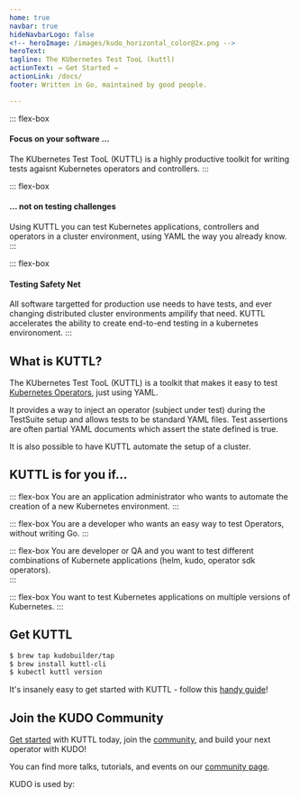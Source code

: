 ```yaml
---
home: true
navbar: true
hideNavbarLogo: false
<!-- heroImage: /images/kudo_horizontal_color@2x.png -->
heroText:
tagline: The KUbernetes Test TooL (kuttl)
actionText: ⇝ Get Started ⇜
actionLink: /docs/
footer: Written in Go, maintained by good people.

---
```


<div class="flex-container">

::: flex-box
<h4>Focus on your software …</h4>
The KUbernetes Test TooL (KUTTL) is a highly productive toolkit for writing tests agaisnt Kubernetes operators and controllers.
:::

::: flex-box
<h4>… not on testing challenges</h4>
Using KUTTL you can test Kubernetes applications, controllers and operators in a cluster environment, using YAML the way you already know.
:::

::: flex-box
<h4>Testing Safety Net</h4>
All software targetted for production use needs to have tests, and ever changing distributed cluster environments ampilify that need.  KUTTL accelerates the ability to create end-to-end testing in a kubernetes environoment.
:::

</div>


## What is KUTTL?

The KUbernetes Test TooL (KUTTL) is a toolkit that makes it easy to test [Kubernetes Operators](https://kudo.dev/#what-are-operators), just using YAML.

It provides a way to inject an operator (subject under test) during the TestSuite setup and allows tests to be standard YAML files.  Test assertions are often partial YAML documents which assert the state defined is true.

It is also possible to have KUTTL automate the setup of a cluster.


## KUTTL is for you if...

<div class="flex-container">

::: flex-box
You are an application administrator who wants to automate the creation of a new Kubernetes environment.
:::

::: flex-box
You are a developer who wants an easy way to test Operators, without writing Go.
:::

::: flex-box
You are developer or QA and you want to test different combinations of Kubernete applications (helm, kudo, operator sdk operators).  
:::

::: flex-box
You want to test Kubernetes applications on multiple versions of Kubernetes.
:::

</div>

## Get KUTTL

```bash
$ brew tap kudobuilder/tap
$ brew install kuttl-cli
$ kubectl kuttl version
```

It's insanely easy to get started with KUTTL - follow this [handy guide](/docs/)!


## Join the KUDO Community

[Get started](docs/README.md) with KUTTL today, join the [community](https://kudo.dev/community/), and build your next operator with KUDO!

You can find more talks, tutorials, and events on our [community page](https://kudo.dev/community/#community-content).

KUDO is used by:

<div class="flex-container">

<Logo alt="MayaData" img="/images/logos/mayadata.jpg" url="https://mayadata.io/" />

<Logo alt="ArangoDB" img="/images/logos/arangodb.png" url="https://arangodb.com/" />

<Logo alt="D2iQ" img="/images/logos/d2iq.png" url="https://d2iq.com/" />

</div>
